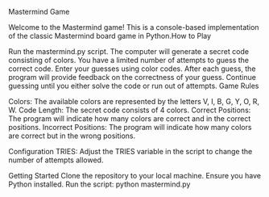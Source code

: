 Mastermind Game

Welcome to the Mastermind game! This is a console-based implementation of the classic Mastermind board game in Python.How to Play

Run the mastermind.py script.
The computer will generate a secret code consisting of colors.
You have a limited number of attempts to guess the correct code.
Enter your guesses using color codes.
After each guess, the program will provide feedback on the correctness of your guess.
Continue guessing until you either solve the code or run out of attempts.
Game Rules


Colors: The available colors are represented by the letters V, I, B, G, Y, O, R, W.
Code Length: The secret code consists of 4 colors.
Correct Positions: The program will indicate how many colors are correct and in the correct positions.
Incorrect Positions: The program will indicate how many colors are correct but in the wrong positions.

Configuration
TRIES: Adjust the TRIES variable in the script to change the number of attempts allowed.

Getting Started
Clone the repository to your local machine.
Ensure you have Python installed.
Run the script: python mastermind.py
